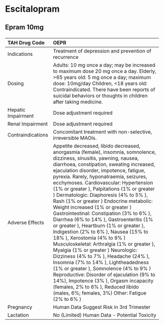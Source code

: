 # Escitalopram

## Epram 10mg

##### 

| TAH Drug Code      | OEPR                                                                                                                                                                                                                                                                                                                                                                                                                                                                                                                                                                                                                                                                                                                                                                                                                                                                                                                                                                                                                                                                   |
|:-------------------|:-----------------------------------------------------------------------------------------------------------------------------------------------------------------------------------------------------------------------------------------------------------------------------------------------------------------------------------------------------------------------------------------------------------------------------------------------------------------------------------------------------------------------------------------------------------------------------------------------------------------------------------------------------------------------------------------------------------------------------------------------------------------------------------------------------------------------------------------------------------------------------------------------------------------------------------------------------------------------------------------------------------------------------------------------------------------------|
| Indications        | Treatment of depression and prevention of recurrence                                                                                                                                                                                                                                                                                                                                                                                                                                                                                                                                                                                                                                                                                                                                                                                                                                                                                                                                                                                                                   |
| Dosing             | Adults: 10 mg once a day; may be increased to maximum dose 20 mg once a day. Elderly, >65 years old: 5 mg once a day; maximum dose: 10mg/day Children, <18 years old: Contraindicated. There have been reports of suicidal behaviors or thoughts in children after taking medicine.                                                                                                                                                                                                                                                                                                                                                                                                                                                                                                                                                                                                                                                                                                                                                                                    |
| Hepatic Impairment | Dose adjustment required                                                                                                                                                                                                                                                                                                                                                                                                                                                                                                                                                                                                                                                                                                                                                                                                                                                                                                                                                                                                                                               |
| Renal Impairment   | Dose adjustment required                                                                                                                                                                                                                                                                                                                                                                                                                                                                                                                                                                                                                                                                                                                                                                                                                                                                                                                                                                                                                                               |
| Contraindications  | Concomitant treatment with non-selective, irreversible MAOIs.                                                                                                                                                                                                                                                                                                                                                                                                                                                                                                                                                                                                                                                                                                                                                                                                                                                                                                                                                                                                          |
| Adverse Effects    | Appetite decreased, libido decreased, anorgasmia (female), insomnia, somnolence, dizziness, sinusitis, yawning, nausea, diarrhoea, constipation, sweating increased, ejaculation disorder, impotence, fatigue, pyrexia. Rarely, hyponatraemia, seizures, ecchymoses. Cardiovascular: Hypertension (1% or greater ), Palpitations (1% or greater ) Dermatologic: Diaphoresis (4% to 5% ), Rash (1% or greater ) Endocrine metabolic: Weight increased (1% or greater ) Gastrointestinal: Constipation (3% to 6% ), Diarrhea (6% to 14% ), Gastroenteritis (1% or greater ), Heartburn (1% or greater ), Indigestion (2% to 6% ), Nausea (15% to 18% ), Xerostomia (4% to 9% ) Musculoskeletal: Arthralgia (1% or greater ), Myalgia (1% or greater ) Neurologic: Dizziness (4% to 7% ), Headache (24% ), Insomnia (7% to 14% ), Lightheadedness (1% or greater ), Somnolence (4% to 9% ) Reproductive: Disorder of ejaculation (9% to 14%), Impotence (3% ), Orgasm incapacity (females, 2% to 6% ), Reduced libido (males, 6%; females, 3%) Other: Fatigue (2% to 6% ) |
| Pregnancy          | Human Data Suggest Risk in 3rd Trimester                                                                                                                                                                                                                                                                                                                                                                                                                                                                                                                                                                                                                                                                                                                                                                                                                                                                                                                                                                                                                               |
| Lactation          | No (Limited) Human Data - Potential Toxicity                                                                                                                                                                                                                                                                                                                                                                                                                                                                                                                                                                                                                                                                                                                                                                                                                                                                                                                                                                                                                           |

